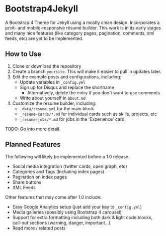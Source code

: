 # Bootstrap4Jekyll

A Bootstrap 4 Theme for Jekyll using a mostly clean design. Incorporates a
print- and mobile-responsive résumé builder. This work is in its early stages
and many nice features (like category pages, pagination, comments, xml feeds,
etc) are yet to be implemented.

## How to Use

1.  Clone or download the repository
2.  Create a branch `yoursite`. This will make it easier to pull in updates
    later. 
3.  Edit the example posts and configurations, including:
    *   Update variables in `_config.yml`
    *   Sign up for Disqus and replace the shortname
        - Alternatively, delete the entry if you don't want to use comments
    *   Write about yourself in `about.md`
4.  Customize the resume builder, including:
    *   `_data/resume.yml` for the main block
    *   `_resume-cards/*.md` for individual cards such as skills, projects, etc
    *   `_resume-jobs/*.md` for jobs in the 'Experience' card

TODO: Go into more detail.

## Planned Features

The following will likely be implemented before a 1.0 release.

* Social media integration (twitter cards, open graph, etc)
* Categories and Tags (Including index pages)
* Pagination on index pages
* Share buttons
* XML Feeds

Other features that may come after 1.0 include:

* Easy Google Analytics setup (just add your key to `_config.yml`)
* Media galleries (possibly using Bootstrap 4 carousel)
* Support for extra formatting including both dark & light code blocks, call-out
  sections (warning, danger, important...)
* Read more / related posts
